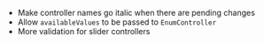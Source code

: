 - Make controller names go italic when there are pending changes
- Allow `availableValues` to be passed to `EnumController`
- More validation for slider controllers
